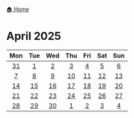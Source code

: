 [🏠 Home](../../index.md)
# April 2025

|Mon|Tue|Wed|Thu|Fri|Sat|Sun|
|:-:|:-:|:-:|:-:|:-:|:-:|:-:|
|[31](./march_31.md)|[1](./april_1.md)|[2](./april_2.md)|[3](./april_3.md)|[4](./april_4.md)|[5](./april_5.md)|[6](./april_6.md)|
|[7](./april_7.md)|[8](./april_8.md)|[9](./april_9.md)|[10](./april_10.md)|[11](./april_11.md)|[12](./april_12.md)|[13](./april_13.md)|
|[14](./april_14.md)|[15](./april_15.md)|[16](./april_16.md)|[17](./april_17.md)|[18](./april_18.md)|[19](./april_19.md)|[20](./april_20.md)|
|[21](./april_21.md)|[22](./april_22.md)|[23](./april_23.md)|[24](./april_24.md)|[25](./april_25.md)|[26](./april_26.md)|[27](./april_27.md)|
|[28](./april_28.md)|[29](./april_29.md)|[30](./april_30.md)|[1](./may_1.md)|[2](./may_2.md)|[3](./may_3.md)|[4](./may_4.md)|
